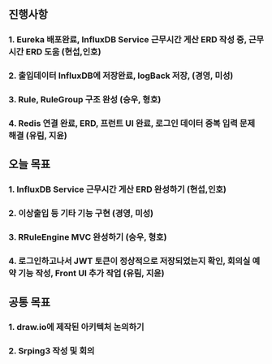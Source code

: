 ## 진행사항

### 1. Eureka 배포완료, InfluxDB Service 근무시간 게산 ERD 작성 중, 근무시간 ERD 도움 (현섭,인호)
### 2. 출입데이터 InfluxDB에 저장완료, logBack 저장,  (경영, 미성)
### 3. Rule, RuleGroup 구조 완성 (승우, 형호)
### 4. Redis 연결 완료, ERD, 프런트 UI 완료, 로그인 데이터 중복 입력 문제 해결 (유림, 지윤)


## 오늘 목표

### 1. InfluxDB Service 근무시간 게산 ERD 완성하기 (현섭,인호)
### 2. 이상출입 등 기타 기능 구현 (경영, 미성)
### 3. RRuleEngine MVC 완성하기 (승우, 형호)
### 4. 로그인하고나서 JWT 토큰이 정상적으로 저장되었는지 확인, 회의실 예약 기능 작성, Front UI 추가 작업 (유림, 지윤)

## 공통 목표

### 1. draw.io에 제작된 아키텍처 논의하기
### 2. Srping3 작성 및 회의
